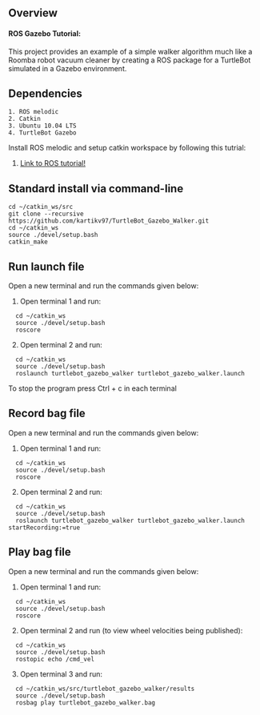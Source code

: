 ## Overview

#### ROS Gazebo Tutorial:

This project provides an example of a simple walker algorithm much 
like a Roomba robot vacuum cleaner by creating a ROS package for a 
TurtleBot simulated in a Gazebo environment.


## Dependencies
```
1. ROS melodic
2. Catkin
3. Ubuntu 10.04 LTS
4. TurtleBot Gazebo
```
Install ROS melodic and setup catkin workspace by following this tutrial:
1. [Link to ROS tutorial!](http://wiki.ros.org/ROS/Tutorials/InstallingandConfiguringROSEnvironment)

## Standard install via command-line
```
cd ~/catkin_ws/src
git clone --recursive https://github.com/kartikv97/TurtleBot_Gazebo_Walker.git
cd ~/catkin_ws
source ./devel/setup.bash
catkin_make
```
## Run launch file
Open a new terminal and run the commands given below:

1. Open terminal 1 and run:
```
  cd ~/catkin_ws
  source ./devel/setup.bash
  roscore
```  
2. Open terminal 2 and run:
```
  cd ~/catkin_ws
  source ./devel/setup.bash
  roslaunch turtlebot_gazebo_walker turtlebot_gazebo_walker.launch
```

To stop the program press Ctrl + c in each terminal 


## Record bag file
Open a new terminal and run the commands given below:

1. Open terminal 1 and run:
```
  cd ~/catkin_ws
  source ./devel/setup.bash
  roscore
```  
2. Open terminal 2 and run:
```
  cd ~/catkin_ws
  source ./devel/setup.bash
  roslaunch turtlebot_gazebo_walker turtlebot_gazebo_walker.launch startRecording:=true
```
## Play bag file
Open a new terminal and run the commands given below:

1. Open terminal 1 and run:
```
  cd ~/catkin_ws
  source ./devel/setup.bash
  roscore
```  
2. Open terminal 2 and run (to view wheel velocities being published):
```
  cd ~/catkin_ws
  source ./devel/setup.bash
  rostopic echo /cmd_vel
```
3. Open terminal 3 and run:
```
  cd ~/catkin_ws/src/turtlebot_gazebo_walker/results
  source ./devel/setup.bash
  rosbag play turtlebot_gazebo_walker.bag 
```


